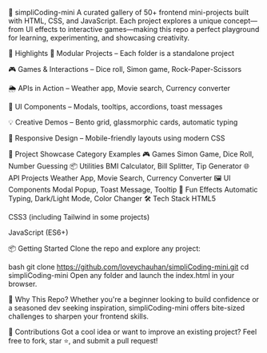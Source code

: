🎨 simpliCoding-mini
A curated gallery of 50+ frontend mini-projects built with HTML, CSS, and JavaScript. Each project explores a unique concept—from UI effects to interactive games—making this repo a perfect playground for learning, experimenting, and showcasing creativity.

🚀 Highlights
🧩 Modular Projects – Each folder is a standalone project

🎮 Games & Interactions – Dice roll, Simon game, Rock-Paper-Scissors

🌦️ APIs in Action – Weather app, Movie search, Currency converter

🎨 UI Components – Modals, tooltips, accordions, toast messages

💡 Creative Demos – Bento grid, glassmorphic cards, automatic typing

📱 Responsive Design – Mobile-friendly layouts using modern CSS

📁 Project Showcase
Category	Examples
🎮 Games	Simon Game, Dice Roll, Number Guessing
📦 Utilities	BMI Calculator, Bill Splitter, Tip Generator
🌐 API Projects	Weather App, Movie Search, Currency Converter
🖼️ UI Components	Modal Popup, Toast Message, Tooltip
🧪 Fun Effects	Automatic Typing, Dark/Light Mode, Color Changer
🛠️ Tech Stack
HTML5

CSS3 (including Tailwind in some projects)

JavaScript (ES6+)

📦 Getting Started
Clone the repo and explore any project:

bash
git clone https://github.com/loveychauhan/simpliCoding-mini.git
cd simpliCoding-mini
Open any folder and launch the index.html in your browser.

🌟 Why This Repo?
Whether you're a beginner looking to build confidence or a seasoned dev seeking inspiration, simpliCoding-mini offers bite-sized challenges to sharpen your frontend skills.

🙌 Contributions
Got a cool idea or want to improve an existing project? Feel free to fork, star ⭐, and submit a pull request!
